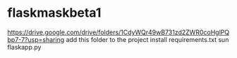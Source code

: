 # flaskmaskbeta1
https://drive.google.com/drive/folders/1CdyWQr49wB731zd2ZWR0coHglPQbp7-7?usp=sharing
add this folder to the project
 install requirements.txt
 sun flaskapp.py
 
